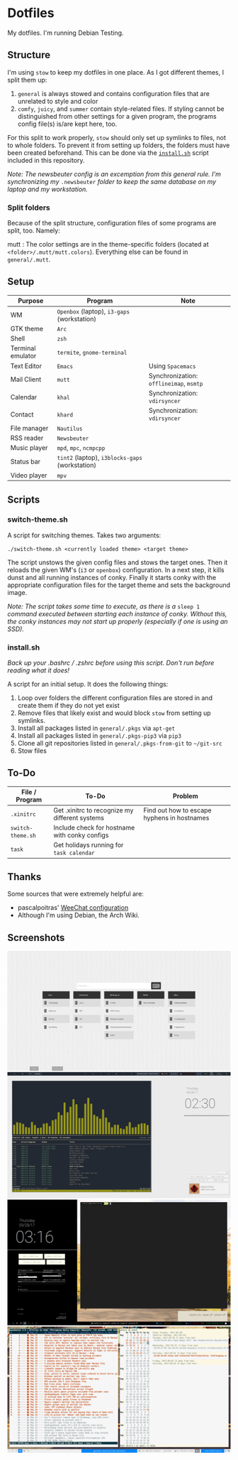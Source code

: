 # Dotfiles

My dotfiles. I'm running Debian Testing. 

## Structure

I'm using `stow` to keep my dotfiles in one place. As I got different themes, I split them up:

1. `general` is always stowed and contains configuration files that are unrelated to style and color
2. `comfy`, `juicy`, and `summer` contain style-related files. If styling cannot be distinguished from other settings for a given program, the programs config file(s) is/are kept here, too.

For this split to work properly, `stow` should only set up symlinks to files, not to whole folders. To prevent it from setting up folders, the folders must have been created beforehand. This can be done via the [`install.sh`](#installsh) script included in this repository.

*Note: The newsbeuter config is an excemption from this general rule. I'm synchronizing my* `.newsbeuter` *folder to keep the same database on my laptop and my workstation.*

### Split folders

Because of the split structure, configuration files of some programs are split, too. Namely:

mutt
: The color settings are in the theme-specific folders (located at `<folder>/.mutt/mutt.colors`). Everything else can be found in `general/.mutt`.

## Setup

| Purpose           | Program                                         | Note                                    |
| ------------      | ----------------------------------------        | ------------------------------------    |
| WM                | `Openbox` (laptop),  `i3-gaps` (workstation)    |                                         |
| GTK theme         | `Arc`                                           |                                         |
| Shell             | `zsh`                                           |                                         |
| Terminal emulator | `termite`, `gnome-terminal`                     |                                         |
| Text Editor       | `Emacs`                                         | Using `Spacemacs`                       |
| Mail Client       | `mutt`                                          | Synchronization: `offlineimap`, `msmtp` |
| Calendar          | `khal`                                          | Synchronization: `vdirsyncer`           |
| Contact           | `khard`                                         | Synchronization: `vdirsyncer`           |
| File manager      | `Nautilus`                                      |                                         |
| RSS reader        | `Newsbeuter`                                    |                                         |
| Music player      | `mpd`, `mpc`, `ncmpcpp`                         |                                         |
| Status bar        | `tint2` (laptop), `i3blocks-gaps` (workstation) |                                         |
| Video player      | `mpv`                                           |                                         |

## Scripts

### switch-theme.sh

A script for switching themes. Takes two arguments:

```
./switch-theme.sh <currently loaded theme> <target theme>
```

The script unstows the given config files and stows the target ones. Then it reloads the given WM's (`i3` or `openbox`) configuration. In a next step, it kills dunst and all running instances of conky. Finally it starts conky with the appropriate configuration files for the target theme and sets the background image.

*Note: The script takes some time to execute, as there is a* `sleep 1` *command executed between starting each instance of conky. Without this, the conky instances may not start up properly (especially if one is using an SSD).*

### install.sh

*Back up your .bashrc / .zshrc before using this script. Don't run before reading what it does!*

A script for an initial setup. It does the following things:

1. Loop over folders the different configuration files are stored in and create them if they do not yet exist
2. Remove files that likely exist and would block `stow` from setting up symlinks.
3. Install all packages listed in `general/.pkgs` via `apt-get` 
4. Install all packages listed in `general/.pkgs-pip3` via `pip3` 
5. Clone all git repositories listed in `general/.pkgs-from-git` to `~/git-src`
6. Stow files

## To-Do

| File / Program    | To-Do                                          | Problem                                     |
| ----------------- | ---------------------------------------------- | ------------------------------------------- |
| `.xinitrc`        | Get .xinitrc to recognize my different systems | Find out how to escape hyphens in hostnames |
| `switch-theme.sh` | Include check for hostname with conky configs  |                                             |
| `task`            | Get holidays running for `task calendar`       |                                             |

## Thanks

Some sources that were extremely helpful are:

- pascalpoitras' [WeeChat configuration](https://gist.github.com/pascalpoitras/8406501)
- Although I'm using Debian, the Arch Wiki.

## Screenshots

![Comfy: Browser startpage](Screenshots/ComfyStartpage.png "Comfy: Browser startpage")
![Comfy: Listening to music](Screenshots/Comfy-MusicTmux.png "Comfy: Listening to Music")
![Juicy: With one terminal opened](Screenshots/Juicy-OneTerminal.png "Juicy: With One Terminal Opened")
![Summer: Newsbeuter and Khal opened side-by-side](Screenshots/Summer-Newsbeuter-Khal.jpg "Summer: Newsbeuter and Khal opened side-by-side")
